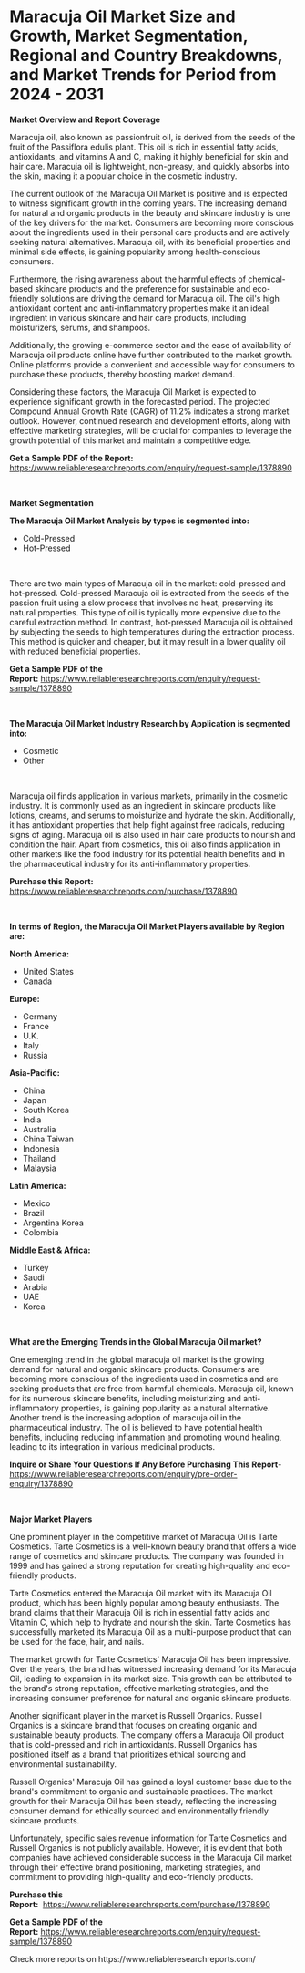 <p><h1>Maracuja Oil Market Size and Growth, Market Segmentation, Regional and Country Breakdowns, and Market Trends for Period from 2024 -  2031</h1></p><p><strong>Market Overview and Report Coverage</strong></p>
<p><p>Maracuja oil, also known as passionfruit oil, is derived from the seeds of the fruit of the Passiflora edulis plant. This oil is rich in essential fatty acids, antioxidants, and vitamins A and C, making it highly beneficial for skin and hair care. Maracuja oil is lightweight, non-greasy, and quickly absorbs into the skin, making it a popular choice in the cosmetic industry.</p><p>The current outlook of the Maracuja Oil Market is positive and is expected to witness significant growth in the coming years. The increasing demand for natural and organic products in the beauty and skincare industry is one of the key drivers for the market. Consumers are becoming more conscious about the ingredients used in their personal care products and are actively seeking natural alternatives. Maracuja oil, with its beneficial properties and minimal side effects, is gaining popularity among health-conscious consumers.</p><p>Furthermore, the rising awareness about the harmful effects of chemical-based skincare products and the preference for sustainable and eco-friendly solutions are driving the demand for Maracuja oil. The oil's high antioxidant content and anti-inflammatory properties make it an ideal ingredient in various skincare and hair care products, including moisturizers, serums, and shampoos.</p><p>Additionally, the growing e-commerce sector and the ease of availability of Maracuja oil products online have further contributed to the market growth. Online platforms provide a convenient and accessible way for consumers to purchase these products, thereby boosting market demand.</p><p>Considering these factors, the Maracuja Oil Market is expected to experience significant growth in the forecasted period. The projected Compound Annual Growth Rate (CAGR) of 11.2% indicates a strong market outlook. However, continued research and development efforts, along with effective marketing strategies, will be crucial for companies to leverage the growth potential of this market and maintain a competitive edge.</p></p>
<p><strong>Get a Sample PDF of the Report:</strong> <a href="https://www.reliableresearchreports.com/enquiry/request-sample/1378890">https://www.reliableresearchreports.com/enquiry/request-sample/1378890</a></p>
<p>&nbsp;</p>
<p><strong>Market Segmentation</strong></p>
<p><strong>The Maracuja Oil Market Analysis by types is segmented into:</strong></p>
<p><ul><li>Cold-Pressed</li><li>Hot-Pressed</li></ul></p>
<p>&nbsp;</p>
<p><p>There are two main types of Maracuja oil in the market: cold-pressed and hot-pressed. Cold-pressed Maracuja oil is extracted from the seeds of the passion fruit using a slow process that involves no heat, preserving its natural properties. This type of oil is typically more expensive due to the careful extraction method. In contrast, hot-pressed Maracuja oil is obtained by subjecting the seeds to high temperatures during the extraction process. This method is quicker and cheaper, but it may result in a lower quality oil with reduced beneficial properties.</p></p>
<p><strong>Get a Sample PDF of the Report:</strong>&nbsp;<a href="https://www.reliableresearchreports.com/enquiry/request-sample/1378890">https://www.reliableresearchreports.com/enquiry/request-sample/1378890</a></p>
<p>&nbsp;</p>
<p><strong>The Maracuja Oil Market Industry Research by Application is segmented into:</strong></p>
<p><ul><li>Cosmetic</li><li>Other</li></ul></p>
<p>&nbsp;</p>
<p><p>Maracuja oil finds application in various markets, primarily in the cosmetic industry. It is commonly used as an ingredient in skincare products like lotions, creams, and serums to moisturize and hydrate the skin. Additionally, it has antioxidant properties that help fight against free radicals, reducing signs of aging. Maracuja oil is also used in hair care products to nourish and condition the hair. Apart from cosmetics, this oil also finds application in other markets like the food industry for its potential health benefits and in the pharmaceutical industry for its anti-inflammatory properties.</p></p>
<p><strong>Purchase this Report:</strong>&nbsp; <a href="https://www.reliableresearchreports.com/purchase/1378890">https://www.reliableresearchreports.com/purchase/1378890</a></p>
<p>&nbsp;</p>
<p><strong>In terms of Region, the Maracuja Oil Market Players available by Region are:</strong></p>
<p>
    <p> <strong> North America: </strong>
        <ul>
            <li>United States</li>
            <li>Canada</li>
        </ul>
        </p> 
    <p> <strong> Europe: </strong>
        <ul>
            <li>Germany</li>
            <li>France</li>
            <li>U.K.</li>
            <li>Italy</li>
            <li>Russia</li>
        </ul>
        </p> 
    <p> <strong> Asia-Pacific: </strong>
        <ul>
            <li>China</li>
            <li>Japan</li>
            <li>South Korea</li>
            <li>India</li>
            <li>Australia</li>
            <li>China Taiwan</li>
            <li>Indonesia</li>
            <li>Thailand</li>
            <li>Malaysia</li>
        </ul>
        </p> 
    <p> <strong> Latin America: </strong>
        <ul>
            <li>Mexico</li>
            <li>Brazil</li>
            <li>Argentina Korea</li>
            <li>Colombia</li>
        </ul>
        </p> 
    <p> <strong> Middle East & Africa: </strong>
        <ul>
            <li>Turkey</li>
            <li>Saudi</li>
            <li>Arabia</li>
            <li>UAE</li>
            <li>Korea</li>
        </ul>
    </p>
    </p>
<p>&nbsp;</p>
<p><strong>What are the Emerging Trends in the Global Maracuja Oil market?</strong></p>
<p><p>One emerging trend in the global maracuja oil market is the growing demand for natural and organic skincare products. Consumers are becoming more conscious of the ingredients used in cosmetics and are seeking products that are free from harmful chemicals. Maracuja oil, known for its numerous skincare benefits, including moisturizing and anti-inflammatory properties, is gaining popularity as a natural alternative. Another trend is the increasing adoption of maracuja oil in the pharmaceutical industry. The oil is believed to have potential health benefits, including reducing inflammation and promoting wound healing, leading to its integration in various medicinal products.</p></p>
<p><strong>Inquire or Share Your Questions If Any Before Purchasing This Report</strong>- <a href="https://www.reliableresearchreports.com/enquiry/pre-order-enquiry/1378890">https://www.reliableresearchreports.com/enquiry/pre-order-enquiry/1378890</a></p>
<p>&nbsp;</p>
<p><strong>Major Market Players</strong></p>
<p><p>One prominent player in the competitive market of Maracuja Oil is Tarte Cosmetics. Tarte Cosmetics is a well-known beauty brand that offers a wide range of cosmetics and skincare products. The company was founded in 1999 and has gained a strong reputation for creating high-quality and eco-friendly products.</p><p>Tarte Cosmetics entered the Maracuja Oil market with its Maracuja Oil product, which has been highly popular among beauty enthusiasts. The brand claims that their Maracuja Oil is rich in essential fatty acids and Vitamin C, which help to hydrate and nourish the skin. Tarte Cosmetics has successfully marketed its Maracuja Oil as a multi-purpose product that can be used for the face, hair, and nails.</p><p>The market growth for Tarte Cosmetics' Maracuja Oil has been impressive. Over the years, the brand has witnessed increasing demand for its Maracuja Oil, leading to expansion in its market size. This growth can be attributed to the brand's strong reputation, effective marketing strategies, and the increasing consumer preference for natural and organic skincare products.</p><p>Another significant player in the market is Russell Organics. Russell Organics is a skincare brand that focuses on creating organic and sustainable beauty products. The company offers a Maracuja Oil product that is cold-pressed and rich in antioxidants. Russell Organics has positioned itself as a brand that prioritizes ethical sourcing and environmental sustainability.</p><p>Russell Organics' Maracuja Oil has gained a loyal customer base due to the brand's commitment to organic and sustainable practices. The market growth for their Maracuja Oil has been steady, reflecting the increasing consumer demand for ethically sourced and environmentally friendly skincare products.</p><p>Unfortunately, specific sales revenue information for Tarte Cosmetics and Russell Organics is not publicly available. However, it is evident that both companies have achieved considerable success in the Maracuja Oil market through their effective brand positioning, marketing strategies, and commitment to providing high-quality and eco-friendly products.</p></p>
<p><strong>Purchase this Report:</strong>&nbsp;&nbsp;<a href="https://www.reliableresearchreports.com/purchase/1378890">https://www.reliableresearchreports.com/purchase/1378890</a></p>
<p></p>
<p><strong>Get a Sample PDF of the Report:</strong>&nbsp;<a href="https://www.reliableresearchreports.com/enquiry/request-sample/1378890">https://www.reliableresearchreports.com/enquiry/request-sample/1378890</a></p>
<p>Check more reports on https://www.reliableresearchreports.com/</p>
